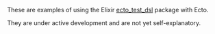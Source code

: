 These are examples of using the Elixir
[ecto_test_dsl](https://github.com/marick/ecto_test_dsl)
package with Ecto.

They are under active development and are not yet self-explanatory.
